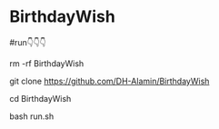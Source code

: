 # BirthdayWish

#run👇👇👇

rm -rf BirthdayWish

git clone https://github.com/DH-Alamin/BirthdayWish

cd BirthdayWish

bash run.sh
